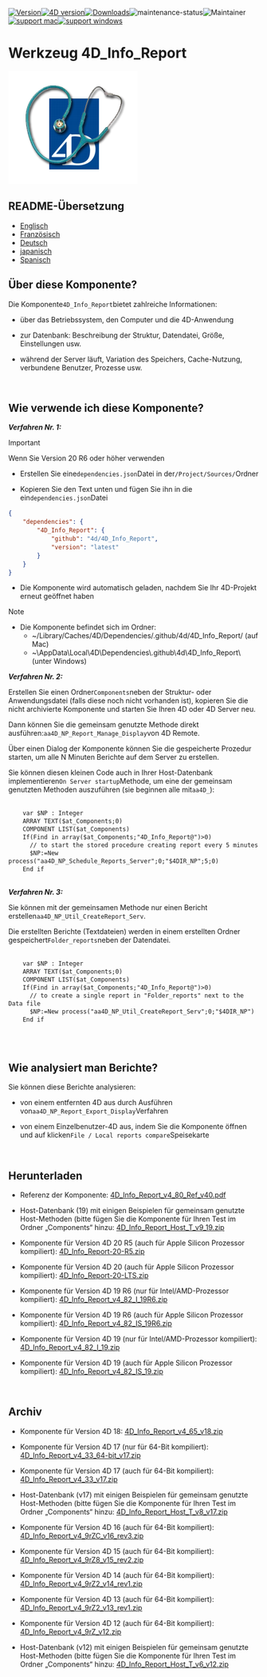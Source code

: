 [![Version](https://img.shields.io/endpoint?url=https://gist.githubusercontent.com/CGareau/dd2aa26e5b6c4152e80e7d3d09f2486a/raw/release_4dir.json)](https://github.com/4d/4D_Info_Report/releases/latest/)[![4D version](https://img.shields.io/endpoint?url=https://gist.githubusercontent.com/CGareau/dd2aa26e5b6c4152e80e7d3d09f2486a/raw/version_4dir.json)](<>)[![Downloads](https://img.shields.io/github/downloads/4d/4D_Info_Report/total.svg)](https://GitHub.com/4d/4D_Info_Report/releases/latest/)![maintenance-status](https://img.shields.io/badge/maintenance-actively--developed-brightgreen.svg)![Maintainer](https://img.shields.io/badge/maintainer-ThomasSchlumberger-blue)<br>[![support mac](https://img.shields.io/badge/macOS-000000.svg?style=flat-square&logo=apple&labelColor=000000&logoColor=white)](<>)[![support windows](https://img.shields.io/badge/windows-0078D6.svg?style=flat-square&logo=MODX&logoColor=white)](<>)

# Werkzeug 4D_Info_Report

![info_report](https://github.com/4d/4D_Info_Report/blob/main/images/4DIR.png)

## README-Übersetzung

* [Englisch](README.md)
* [Französisch](README.fr.md)
* [Deutsch](README.de.md)
* [japanisch](README.ja.md)
* [Spanisch](README.es.md)

## Über diese Komponente?

Die Komponente`4D_Info_Report`bietet zahlreiche Informationen:

* über das Betriebssystem, den Computer und die 4D-Anwendung

* zur Datenbank: Beschreibung der Struktur, Datendatei, Größe, Einstellungen usw.

* während der Server läuft, Variation des Speichers, Cache-Nutzung, verbundene Benutzer, Prozesse usw.

<br>

## Wie verwende ich diese Komponente?

**_Verfahren Nr. 1:_**

> [!IMPORTANT]
> Wenn Sie Version 20 R6 oder höher verwenden

* Erstellen Sie eine`dependencies.json`Datei in der`/Project/Sources/`Ordner

* Kopieren Sie den Text unten und fügen Sie ihn in die ein`dependencies.json`Datei

```json
{
	"dependencies": {
		"4D_Info_Report": {
			"github": "4d/4D_Info_Report",
			"version": "latest"
		}
	}
}
```

-   Die Komponente wird automatisch geladen, nachdem Sie Ihr 4D-Projekt erneut geöffnet haben

> [!NOTE]
>
> * Die Komponente befindet sich im Ordner:
>   * ~/Library/Caches/4D/Dependencies/.github/4d/4D_Info_Report/ (auf Mac)
>   * ~\AppData\Local\4D\Dependencies\\.github\4d\4D_Info_Report\ (unter Windows)

**_Verfahren Nr. 2:_**

Erstellen Sie einen Ordner`Components`neben der Struktur- oder Anwendungsdatei (falls diese noch nicht vorhanden ist), kopieren Sie die nicht archivierte Komponente und starten Sie Ihren 4D oder 4D Server neu.

Dann können Sie die gemeinsam genutzte Methode direkt ausführen:`aa4D_NP_Report_Manage_Display`von 4D Remote.

Über einen Dialog der Komponente können Sie die gespeicherte Prozedur starten, um alle N Minuten Berichte auf dem Server zu erstellen.

Sie können diesen kleinen Code auch in Ihrer Host-Datenbank implementieren`On Server startup`Methode, um eine der gemeinsam genutzten Methoden auszuführen (sie beginnen alle mit`aa4D_`):

<pre>
  <code class="4d">
    var $NP : Integer
    ARRAY TEXT($at_Components;0)
    COMPONENT LIST($at_Components)
    If(Find in array($at_Components;"4D_Info_Report@")>0)
      // to start the stored procedure creating report every 5 minutes
      $NP:=New process("aa4D_NP_Schedule_Reports_Server";0;"$4DIR_NP";5;0)
    End if
   </code>
</pre>

**_Verfahren Nr. 3:_**

Sie können mit der gemeinsamen Methode nur einen Bericht erstellen`aa4D_NP_Util_CreateReport_Serv`.

Die erstellten Berichte (Textdateien) werden in einem erstellten Ordner gespeichert`Folder_reports`neben der Datendatei.

<pre>
  <code class="4d">
    var $NP : Integer
    ARRAY TEXT($at_Components;0)
    COMPONENT LIST($at_Components)
    If(Find in array($at_Components;"4D_Info_Report@")>0)
      // to create a single report in "Folder_reports" next to the Data file
      $NP:=New process("aa4D_NP_Util_CreateReport_Serv";0;"$4DIR_NP")
    End if
    </code>
</pre>

<br>

## Wie analysiert man Berichte?

Sie können diese Berichte analysieren:

* von einem entfernten 4D aus durch Ausführen von`aa4D_NP_Report_Export_Display`Verfahren

* von einem Einzelbenutzer-4D aus, indem Sie die Komponente öffnen und auf klicken`File / Local reports compare`Speisekarte

<br>

## Herunterladen

* Referenz der Komponente: [4D_Info_Report_v4_80_Ref_v40.pdf](https://github.com/4d/4D_Info_Report/releases/download/4.85.1/4D_Info_Report_v4_80_Ref_v40.pdf)

* Host-Datenbank (19) mit einigen Beispielen für gemeinsam genutzte Host-Methoden (bitte fügen Sie die Komponente für Ihren Test im Ordner „Components“ hinzu: [4D_Info_Report_Host_T_v9_19.zip](https://github.com/4d/4D_Info_Report/releases/download/4.85.1/4D_Info_Report_Host_T_v9_19.zip)

* Komponente für Version 4D 20 R5 (auch für Apple Silicon Prozessor kompiliert): [4D_Info_Report-20-R5.zip](https://github.com/4d/4D_Info_Report/releases/latest/download/4D_Info_Report-20-R5.zip)

* Komponente für Version 4D 20 (auch für Apple Silicon Prozessor kompiliert): [4D_Info_Report-20-LTS.zip](https://github.com/4d/4D_Info_Report/releases/latest/download/4D_Info_Report-20-LTS.zip)

* Komponente für Version 4D 19 R6 (nur für Intel/AMD-Prozessor kompiliert): [4D_Info_Report_v4_82_I_19R6.zip](https://github.com/4d/4D_Info_Report/releases/download/4.85.1/4D_Info_Report_v4_82_I_19R6.zip)

* Komponente für Version 4D 19 R6 (auch für Apple Silicon Prozessor kompiliert): [4D_Info_Report_v4_82_IS_19R6.zip](https://github.com/4d/4D_Info_Report/releases/download/4.85.1/4D_Info_Report_v4_82_IS_19R6.zip)

* Komponente für Version 4D 19 (nur für Intel/AMD-Prozessor kompiliert): [4D_Info_Report_v4_82_I_19.zip](https://github.com/4d/4D_Info_Report/releases/download/4.85.1/4D_Info_Report_v4_82_I_19.zip)

* Komponente für Version 4D 19 (auch für Apple Silicon Prozessor kompiliert): [4D_Info_Report_v4_82_IS_19.zip](https://github.com/4d/4D_Info_Report/releases/download/4.85.1/4D_Info_Report_v4_82_IS_19.zip)

<br>

## Archiv

* Komponente für Version 4D 18: [4D_Info_Report_v4_65_v18.zip](https://github.com/4d/4D_Info_Report/releases/download/4.85.1/4D_Info_Report_v4_65_v18.zip)

* Komponente für Version 4D 17 (nur für 64-Bit kompiliert): [4D_Info_Report_v4_33_64-bit_v17.zip](https://github.com/4d/4D_Info_Report/releases/download/4.85.1/4D_Info_Report_v4_33_64-bit_v17.zip)

* Komponente für Version 4D 17 (auch für 64-Bit kompiliert): [4D_Info_Report_v4_33_v17.zip](https://github.com/4d/4D_Info_Report/releases/download/4.85.1/4D_Info_Report_v4_33_v17.zip)

* Host-Datenbank (v17) mit einigen Beispielen für gemeinsam genutzte Host-Methoden (bitte fügen Sie die Komponente für Ihren Test im Ordner „Components“ hinzu: [4D_Info_Report_Host_T_v8_v17.zip](https://github.com/4d/4D_Info_Report/releases/download/4.85.1/4D_Info_Report_Host_T_v8_v17.zip)

* Komponente für Version 4D 16 (auch für 64-Bit kompiliert): [4D_Info_Report_v4_9rZC_v16_rev3.zip](https://github.com/4d/4D_Info_Report/releases/download/4.85.1/4D_Info_Report_v4_9rZC_v16_rev3.zip)

* Komponente für Version 4D 15 (auch für 64-Bit kompiliert): [4D_Info_Report_v4_9rZ8_v15_rev2.zip](https://github.com/4d/4D_Info_Report/releases/download/4.85.1/4D_Info_Report_v4_9rZ8_v15_rev2.zip)

* Komponente für Version 4D 14 (auch für 64-Bit kompiliert): [4D_Info_Report_v4_9rZ2_v14_rev1.zip](https://github.com/4d/4D_Info_Report/releases/download/4.85.1/4D_Info_Report_v4_9rZ2_v14_rev1.zip)

* Komponente für Version 4D 13 (auch für 64-Bit kompiliert): [4D_Info_Report_v4_9rZ2_v13_rev1.zip](https://github.com/4d/4D_Info_Report/releases/download/4.85.1/4D_Info_Report_v4_9rZ2_v13_rev1.zip)

* Komponente für Version 4D 12 (auch für 64-Bit kompiliert): [4D_Info_Report_v4_9rZ_v12.zip](https://github.com/4d/4D_Info_Report/releases/download/4.85.1/4D_Info_Report_v4_9rZ_v12.zip)

* Host-Datenbank (v12) mit einigen Beispielen für gemeinsam genutzte Host-Methoden (bitte fügen Sie die Komponente für Ihren Test im Ordner „Components“ hinzu: [4D_Info_Report_Host_T_v6_v12.zip](https://github.com/4d/4D_Info_Report/releases/download/4.85.1/4D_Info_Report_Host_T_v6_v12.zip)
